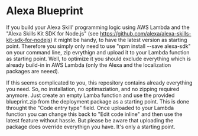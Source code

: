 # Alexa Blueprint
If you build your Alexa Skill' programming logic using AWS Lambda and the "Alexa Skills Kit SDK for Node.js" (see https://github.com/alexa/alexa-skills-kit-sdk-for-nodejs) it might be handy, to have the latest version as starting point. Therefore you simply only need to use "npm install --save alexa-sdk" on your command line, zip evrythign and upload it to your Lambda function as starting point. Well, to optimize it you should exclude everything which is already build-in in AWS Lambda (only the Alexa and the localization packages are neeed).

If this seems complicated to you, this repository contains already everything you need. So, no installation, no optimaziation, and no zipping required anymore. Just create an empty Lamba function and use the provided blueprint.zip from the deployment package as a starting point. This is done throught the "Code entry type" field. Once uploaded to your Lambda function you can change this back to "Edit code inline" and then use the latest feature without hassle. But please be aware that uploading the package does override everythign you have. It's only a starting point.